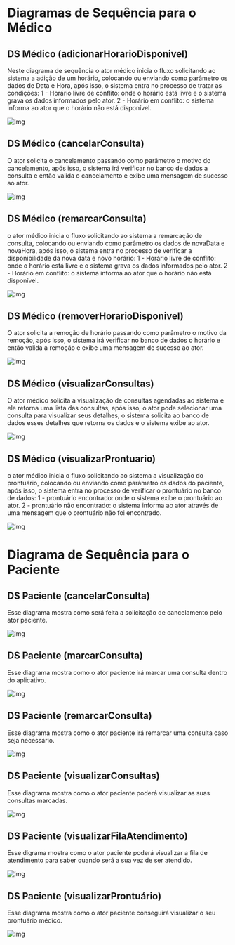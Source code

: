 # Diagramas de Sequência para o Médico
## DS Médico (adicionarHorarioDisponivel)
Neste diagrama de sequência o ator médico inicia o fluxo solicitando ao sistema a adição de um horário, colocando ou enviando como parâmetro os dados de Data e Hora, após isso, o sistema entra no processo de tratar as condições: 1 - Horário livre de conflito: onde o horário está livre e o sistema grava os dados informados pelo ator. 2 - Horário em conflito: o sistema informa ao ator que o horário não está disponível.

![img](https://github.com/abreulucass/APP-WebDoctors/blob/main/imagens/diagramas-de-sequ%C3%AAncia/DS%20M%C3%A9dico%20(adicionarHorarioDisponivel).jpg?raw=true)

## DS Médico (cancelarConsulta)
O ator solicita o cancelamento passando como parâmetro o motivo do cancelamento, após isso, o sistema irá verificar no banco de dados a consulta e então valida o cancelamento e exibe uma mensagem de sucesso ao ator.

![img](https://github.com/abreulucass/APP-WebDoctors/blob/main/imagens/diagramas-de-sequ%C3%AAncia/DS%20M%C3%A9dico%20(cancelarConsulta).jpg?raw=true)

## DS Médico (remarcarConsulta)
o ator médico inicia o fluxo solicitando ao sistema a remarcação de consulta, colocando ou enviando como parâmetro os dados de novaData e novaHora, após isso, o sistema entra no processo de verificar a disponibilidade da nova data e novo horário: 1 - Horário livre de conflito: onde o horário está livre e o sistema grava os dados informados pelo ator. 2 - Horário em conflito: o sistema informa ao ator que o horário não está disponível.

![img](https://github.com/abreulucass/APP-WebDoctors/blob/main/imagens/diagramas-de-sequ%C3%AAncia/DS%20M%C3%A9dico%20(remarcarConsulta).jpg?raw=true)

## DS Médico (removerHorarioDisponivel)
O ator solicita a remoção de horário passando como parâmetro o motivo da remoção, após isso, o sistema irá verificar no banco de dados o horário e então valida a remoção e exibe uma mensagem de sucesso ao ator.

![img](https://github.com/abreulucass/APP-WebDoctors/blob/main/imagens/diagramas-de-sequ%C3%AAncia/DS%20M%C3%A9dico%20(removerHorarioDisponivel).jpg?raw=true)

## DS Médico (visualizarConsultas)
O ator médico solicita a visualização de consultas agendadas ao sistema e ele retorna uma lista das consultas, após isso, o ator pode selecionar uma consulta para visualizar seus detalhes, o sistema solicita ao banco de dados esses detalhes que retorna os dados e o sistema exibe ao ator.

![img](https://github.com/abreulucass/APP-WebDoctors/blob/main/imagens/diagramas-de-sequ%C3%AAncia/DS%20M%C3%A9dico%20(visualizarConsultas).jpg?raw=true)

## DS Médico (visualizarProntuario)
o ator médico inicia o fluxo solicitando ao sistema a visualização do prontuário, colocando ou enviando como parâmetro os dados do paciente, após isso, o sistema entra no processo de verificar o prontuário no banco de dados: 1 - prontuário encontrado: onde o sistema exibe o prontuário ao ator. 2 - prontuário não encontrado: o sistema informa ao ator através de uma mensagem que o prontuário não foi encontrado.

![img](https://github.com/abreulucass/APP-WebDoctors/blob/main/imagens/diagramas-de-sequ%C3%AAncia/DS%20M%C3%A9dico%20(visualizarProntuario).jpg?raw=true)

# Diagrama de Sequência para o Paciente
## DS Paciente (cancelarConsulta)
Esse diagrama mostra como será feita a solicitação de cancelamento pelo ator paciente.

![img](https://github.com/abreulucass/APP-WebDoctors/blob/main/imagens/diagramas-de-sequ%C3%AAncia/DS%20Paciente%20(cancelarConsulta).jpg?raw=true)

## DS Paciente (marcarConsulta)
Esse diagrama mostra como o ator paciente irá marcar uma consulta dentro do aplicativo.

![img](https://github.com/abreulucass/APP-WebDoctors/blob/main/imagens/diagramas-de-sequ%C3%AAncia/DS%20Paciente%20(marcarConsulta).jpg?raw=true)

## DS Paciente (remarcarConsulta)
Esse diagrama mostra como o ator paciente irá remarcar uma consulta caso seja necessário.

![img](https://github.com/abreulucass/APP-WebDoctors/blob/main/imagens/diagramas-de-sequ%C3%AAncia/DS%20Paciente%20(remarcarConsulta).jpg?raw=true)

## DS Paciente (visualizarConsultas)
Esse diagrama mostra como o ator paciente poderá visualizar as suas consultas marcadas.

![img](https://github.com/abreulucass/APP-WebDoctors/blob/main/imagens/diagramas-de-sequ%C3%AAncia/DS%20Paciente%20(visualizarConsultas).jpg?raw=true)

## DS Paciente (visualizarFilaAtendimento)
Esse digrama mostra como o ator paciente poderá visualizar a fila de atendimento para saber quando será a sua vez de ser atendido.

![img](https://github.com/abreulucass/APP-WebDoctors/blob/main/imagens/diagramas-de-sequ%C3%AAncia/DS%20Paciente%20(visualizarFilaAtendimento).jpg?raw=true)

## DS Paciente (visualizarProntuário)
Esse diagrama mostra como o ator paciente conseguirá visualizar o seu prontuário médico.

![img](https://github.com/abreulucass/APP-WebDoctors/blob/main/imagens/diagramas-de-sequ%C3%AAncia/DS%20Paciente%20(visualizarProntu%C3%A1rio).jpg?raw=true)
